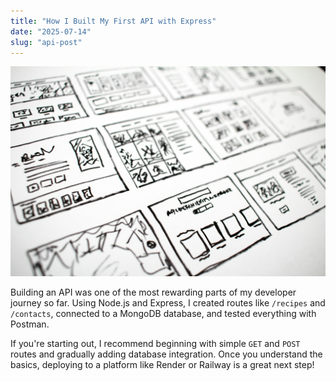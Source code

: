 ```yaml
---
title: "How I Built My First API with Express"
date: "2025-07-14"
slug: "api-post"
---
```


![API Diagram](/src/images/api-diagram.jpg)

Building an API was one of the most rewarding parts of my developer journey so far. Using Node.js and Express, I created routes like `/recipes` and `/contacts`, connected to a MongoDB database, and tested everything with Postman.

If you're starting out, I recommend beginning with simple `GET` and `POST` routes and gradually adding database integration. Once you understand the basics, deploying to a platform like Render or Railway is a great next step!
